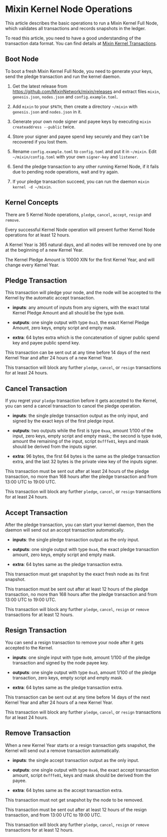 # Mixin Kernel Node Operations

This article describes the basic operations to run a Mixin Kernel Full Node, which validates all transactions and records snapshots in the ledger.

To read this article, you need to have a good understanding of the transaction data format. You can find details at [Mixin Kernel Transactions](./mixin-kernel-transactions.md).

## Boot Node

To boot a fresh Mixin Kernel Full Node, you need to generate your keys, send the pledge transaction and run the kernel daemon.

1. Get the latest release from https://github.com/MixinNetwork/mixin/releases and extract files `mixin`, `genesis.json`, `nodes.json` and `config.example.toml`.

2. Add `mixin` to your `$PATH`, then create a directory `~/mixin` with `genesis.json` and `nodes.json` in it.

3. Generate your own node signer and payee keys by executing `mixin createaddress --public` twice.

4. Store your signer and payee spend key securely and they can't be recovered if you lost them.

5. Rename `config.example.toml` to `config.toml` and put it in `~/mixin`. Edit `~/mixin/config.toml` with your own `signer-key` and `listener`.

6. Send the pledge transaction to any other running Kernel Node, if it fails due to pending node operations, wait and try again.

7. If your pledge transaction succeed, you can run the daemon `mixin kernel -d ~/mixin`.

## Kernel Concepts

There are 5 Kernel Node operations, `pledge`, `cancel`, `accept`, `resign` and `remove`.

Every successful Kernel Node operation will prevent further Kernel Node operations for at least 12 hours.

A Kernel Year is 365 natural days, and all nodes will be removed one by one at the beginning of a new Kernel Year.

The Kernel Pledge Amount is 10000 XIN for the first Kernel Year, and will change every Kernel Year.

## Pledge Transaction

This transaction will pledge your node, and the node will be accepted to the Kernel by the automatic accept transaction.

- **inputs**: any amount of inputs from any signers, with the exact total Kernel Pledge Amount and all should be the type `0x00`.

- **outputs**: one single output with type `0xa3`, the exact Kernel Pledge Amount, zero keys, empty script and empty mask.

- **extra**: 64 bytes extra which is the concatenation of signer public spend key and payee public spend key.

This transaction can be sent out at any time before 14 days of the next Kernel Year and after 24 hours of a new Kernel Year.

This transaction will block any further `pledge`, `cancel`, or `resign` transactions for at least 24 hours.

## Cancel Transaction

If you regret your `pledge` transaction before it gets accepted to the Kernel, you can send a cancel transaction to cancel the pledge operation.

- **inputs**: the single pledge transaction output as the only input, and signed by the exact keys of the first pledge input.

- **outputs**: two outputs while the first is type `0xaa`, amount 1/100 of the input, zero keys, empty script and empty mask.; the second is type `0x00`, amount the remaining of the input, script `0xfffe01`, keys and mask should be derived from the inputs signer.

- **extra**: 96 bytes, the first 64 bytes is the same as the pledge transaction extra, and the last 32 bytes is the private view key of the inputs signer.

This transaction must be sent out after at least 24 hours of the pledge transaction, no more than 168 hours after the pledge transaction and from 13:00 UTC to 19:00 UTC.

This transaction will block any further `pledge`, `cancel`, or `resign`  transactions for at least 24 hours.

## Accept Transaction

After the pledge transaction, you can start your kernel daemon, then the daemon will send out an accept transaction automatically.

- **inputs**: the single pledge transaction output as the only input.

- **outputs**: one single output with type `0xa4`, the exact pledge transaction amount, zero keys, empty script and empty mask.

- **extra**: 64 bytes same as the pledge transaction extra.

This transaction must get snapshot by the exact fresh node as its first snapshot.

This transaction must be sent out after at least 12 hours of the pledge transaction, no more than 168 hours after the pledge transaction and from 13:00 UTC to 19:00 UTC.

This transaction will block any further `pledge`, `cancel`, `resign` or `remove` transactions for at least 12 hours.

## Resign Transaction

You can send a resign transaction to remove your node after it gets accepted to the Kernel.

- **inputs**: one single input with type `0x00`, amount 1/100 of the pledge transaction and signed by the node payee key.

- **outputs**: one single output with type `0xa5`, amount 1/100 of the pledge transaction, zero keys, empty script and empty mask.

- **extra**: 64 bytes same as the pledge transaction extra.

This transaction can be sent out at any time before 14 days of the next Kernel Year and after 24 hours of a new Kernel Year.

This transaction will block any further `pledge`, `cancel`, or `resign` transactions for at least 24 hours.

## Remove Transaction

When a new Kernel Year starts or a resign transaction gets snapshot, the Kernel will send out a remove transaction automatically.

- **inputs**: the single accept transaction output as the only input.

- **outputs**: one single output with type `0xa6`, the exact accept transaction amount, script `0xfffe01`, keys and mask should be derived from the payee.

- **extra**: 64 bytes same as the accept transaction extra.

This transaction must not get snapshot by the node to be removed.

This transaction must be sent out after at least 12 hours of the resign transaction, and from 13:00 UTC to 19:00 UTC.

This transaction will block any further `pledge`, `cancel`, `resign` or `remove` transactions for at least 12 hours.
